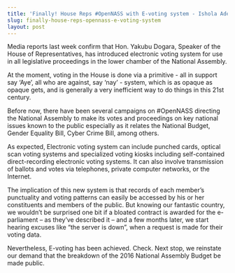 ```yaml
---
title: 'Finally! House Reps #OpenNASS with E-voting system - Ishola Adebayo'
slug: finally-house-reps-opennass-e-voting-system
layout: post
---
```


Media reports last week confirm that Hon. Yakubu Dogara, Speaker of the House of Representatives, has introduced electronic voting system for use in all legislative proceedings in the lower chamber of the National Assembly.

At the moment, voting in the House is done via a primitive - all in support say ‘Aye’, all who are against, say ‘nay’ - system, which is as opaque as opaque gets, and is generally a very inefficient way to do things in this 21st century.

Before now, there have been several campaigns on #OpenNASS directing the National Assembly to make its votes and proceedings on key national issues known to the public especially as it relates the National Budget, Gender Equality Bill, Cyber Crime Bill, among others.  

As expected, Electronic voting system can include punched cards, optical scan voting systems and specialized voting kiosks including self-contained direct-recording electronic voting systems. It can also involve transmission of ballots and votes via telephones, private computer networks, or the Internet.

The implication of this new system is that records of each member’s punctuality and voting patterns can easily be accessed by his or her constituents and members of the public. But knowing our fantastic country,  we wouldn’t be surprised one bit if a bloated contract is awarded for the e-parliament – as they’ve described it – and a few months later, we start hearing excuses like “the server is down”, when a request is made for their voting data.

Nevertheless, E-voting has been achieved. Check. Next stop, we reinstate our demand that the breakdown of the 2016 National Assembly Budget be made public.
